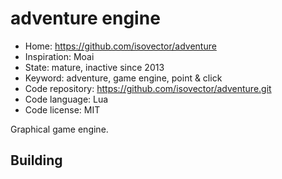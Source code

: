 # adventure engine

- Home: https://github.com/isovector/adventure
- Inspiration: Moai
- State: mature, inactive since 2013
- Keyword: adventure, game engine, point & click
- Code repository: https://github.com/isovector/adventure.git
- Code language: Lua
- Code license: MIT

Graphical game engine.

## Building
